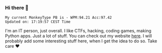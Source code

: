 ### Hi there 👋
<!-- PB START -->
```
My current MonkeyType PB is - WPM:94.21 Acc:97.42
Updated on: 17:19:57 CEST Time
```
<!-- PB END -->
I'm an IT person, just overall. I like CTFs, hacking, coding games, making Python apps. Just a lot of stuff.
You can check out my website [here](https://skill3472.github.io/).
I will probably add some interesting stuff here, when I get the idea to do so. Take care ❤️
